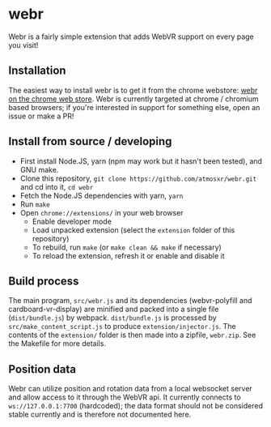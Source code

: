 # webr
Webr is a fairly simple extension that adds WebVR support on every page you visit!

## Installation
The easiest way to install webr is to get it from the chrome webstore: [webr on the chrome web store](https://chrome.google.com/webstore/detail/webr/jeajdmpboimeiomddahkamkgnjhjnefk).
Webr is currently targeted at chrome / chromium based browsers; if you're interested in support for something else, open an issue or make a PR!

## Install from source / developing
- First install Node.JS, yarn (npm may work but it hasn't been tested), and GNU make.
- Clone this repository, `git clone https://github.com/atmosxr/webr.git` and cd into it, `cd webr`
- Fetch the Node.JS dependencies with yarn, `yarn`
- Run `make`
- Open `chrome://extensions/` in your web browser
  - Enable developer mode
  - Load unpacked extension (select the `extension` folder of this repository)
  - To rebuild, run `make` (or `make clean && make` if necessary)
  - To reload the extension, refresh it or enable and disable it

## Build process
The main program, `src/webr.js` and its dependencies (webvr-polyfill and cardboard-vr-display) are minified and packed into a single file (`dist/bundle.js`) by webpack.
`dist/bundle.js` is processed by `src/make_content_script.js` to produce `extension/injector.js`.
The contents of the `extension/` folder is then made into a zipfile, `webr.zip`.
See the Makefile for more details.

## Position data
Webr can utilize position and rotation data from a local websocket server and allow access to it through the WebVR api.
It currently connects to `ws://127.0.0.1:7700` (hardcoded); the data format should not be considered stable currently and is therefore not documented here.
